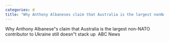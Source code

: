 ```yaml
---
categories: d
title: "Why Anthony Albaneses claim that Australia is the largest nonNATO contributor to Ukraine still doesnt stack up  ABC News"
---
```

Why Anthony Albanese"s claim that Australia is the largest non-NATO contributor to Ukraine still doesn"t stack up&nbsp;&nbsp;ABC News